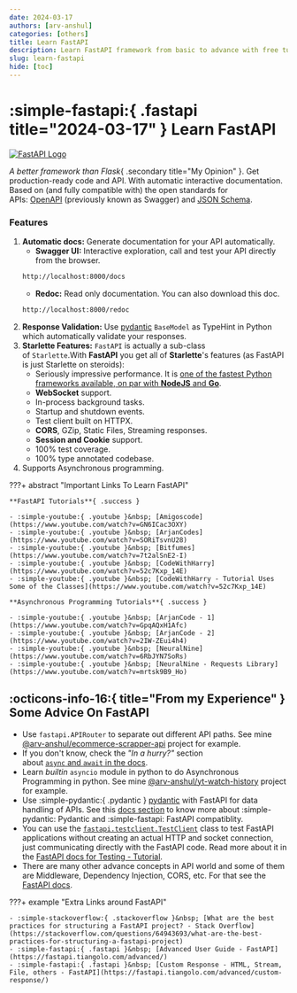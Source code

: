 ```yaml
---
date: 2024-03-17
authors: [arv-anshul]
categories: [others]
title: Learn FastAPI
description: Learn FastAPI framework from basic to advance with free tutorials and official docs.
slug: learn-fastapi
hide: [toc]
---
```


# :simple-fastapi:{ .fastapi title="2024-03-17" } Learn FastAPI

[![FastAPI Logo](https://fastapi.tiangolo.com/img/logo-margin/logo-teal.png)](https://fastapi.tiangolo.com/)

_A better framework than Flask_{ .secondary title="My Opinion" }. Get production-ready code and API. With automatic interactive documentation. Based on (and fully compatible with) the open standards for APIs: [OpenAPI](https://github.com/OAI/OpenAPI-Specification) (previously known as Swagger) and [JSON Schema](https://json-schema.org/).

<!-- more -->

### Features

1. **Automatic docs:** Generate documentation for your API automatically.
    - **Swagger UI:** Interactive exploration, call and test your API directly from the browser.
    ```sh
    http://localhost:8000/docs
    ```
    - **Redoc:** Read only documentation. You can also download this doc.
    ```sh
    http://localhost:8000/redoc
    ```
2. **Response Validation:** Use [pydantic](https://pydantic-docs.helpmanual.io/) `BaseModel` as TypeHint in Python which automatically validate your responses.
3. **Starlette Features:** `FastAPI` is actually a sub-class of `Starlette`.With **FastAPI** you get all of **Starlette**'s features (as FastAPI is just Starlette on steroids):
    - Seriously impressive performance. It is [one of the fastest Python frameworks available, on par with **NodeJS** and **Go**](https://github.com/encode/starlette#performance).
    - **WebSocket** support.
    - In-process background tasks.
    - Startup and shutdown events.
    - Test client built on HTTPX.
    - **CORS**, GZip, Static Files, Streaming responses.
    - **Session and Cookie** support.
    - 100% test coverage.
    - 100% type annotated codebase.
4. Supports Asynchronous programming.

???+ abstract "Important Links To Learn FastAPI"

    **FastAPI Tutorials**{ .success }

    - :simple-youtube:{ .youtube }&nbsp; [Amigoscode](https://www.youtube.com/watch?v=GN6ICac3OXY)
    - :simple-youtube:{ .youtube }&nbsp; [ArjanCodes](https://www.youtube.com/watch?v=SORiTsvnU28)
    - :simple-youtube:{ .youtube }&nbsp; [Bitfumes](https://www.youtube.com/watch?v=7t2alSnE2-I)
    - :simple-youtube:{ .youtube }&nbsp; [CodeWithHarry](https://www.youtube.com/watch?v=52c7Kxp_14E)
    - :simple-youtube:{ .youtube }&nbsp; [CodeWithHarry - Tutorial Uses Some of the Classes](https://www.youtube.com/watch?v=52c7Kxp_14E)

    **Asynchronous Programming Tutorials**{ .success }

    - :simple-youtube:{ .youtube }&nbsp; [ArjanCode - 1](https://www.youtube.com/watch?v=GpqAQxH1Afc)
    - :simple-youtube:{ .youtube }&nbsp; [ArjanCode - 2](https://www.youtube.com/watch?v=2IW-ZEui4h4)
    - :simple-youtube:{ .youtube }&nbsp; [NeuralNine](https://www.youtube.com/watch?v=6RbJYN7SoRs)
    - :simple-youtube:{ .youtube }&nbsp; [NeuralNine - Requests Library](https://www.youtube.com/watch?v=mrtsk9B9_Ho)

## :octicons-info-16:{ title="From my Experience" } Some Advice On FastAPI

- Use `fastapi.APIRouter` to separate out different API paths. See mine [@arv-anshul/ecommerce-scrapper-api](https://github.com/arv-anshul/ecommerce-scrapper-api/tree/main/ecommerce/api/routes) project for example.
- If you don't know, check the *"In a hurry?"* section about [`async` and `await` in the docs](https://fastapi.tiangolo.com/async/#in-a-hurry).
- Learn _builtin_ `asyncio` module in python to do Asynchronous Programming in python. See mine [@arv-anshul/yt-watch-history](https://github.com/arv-anshul/yt-watch-history/tree/main/backend/api/routes) project for example.
- Use :simple-pydantic:{ .pydantic } [pydantic](https://docs.pydantic.dev/latest/) with FastAPI for data handling of APIs. See this [docs section](https://fastapi.tiangolo.com/features/?h=pydantic#pydantic-features) to know more about :simple-pydantic: Pydantic and :simple-fastapi: FastAPI compatiblity.
- You can use the [`fastapi.testclient.TestClient`](https://fastapi.tiangolo.com/reference/testclient/) class to test FastAPI applications without creating an actual HTTP and socket connection, just communicating directly with the FastAPI code. Read more about it in the [FastAPI docs for Testing - Tutorial](https://fastapi.tiangolo.com/tutorial/testing/).
- There are many other advance concepts in API world and some of them are Middleware, Dependency Injection, CORS, etc. For that see the [FastAPI docs](https://fastapi.tiangolo.com/tutorial/).

???+ example "Extra Links around FastAPI"

    - :simple-stackoverflow:{ .stackoverflow }&nbsp; [What are the best practices for structuring a FastAPI project? - Stack Overflow](https://stackoverflow.com/questions/64943693/what-are-the-best-practices-for-structuring-a-fastapi-project)
    - :simple-fastapi:{ .fastapi }&nbsp; [Advanced User Guide - FastAPI](https://fastapi.tiangolo.com/advanced/)
    - :simple-fastapi:{ .fastapi }&nbsp; [Custom Response - HTML, Stream, File, others - FastAPI](https://fastapi.tiangolo.com/advanced/custom-response/)
